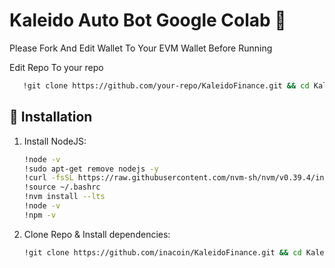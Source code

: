 # Kaleido Auto Bot Google Colab 🤖

Please Fork And Edit Wallet To Your EVM Wallet Before Running

Edit Repo To your repo 

```bash
   !git clone https://github.com/your-repo/KaleidoFinance.git && cd KaleidoFinance && npm install && npm run start
   ```

## 🚀 Installation

1. Install NodeJS:
   ```bash
   !node -v
   !sudo apt-get remove nodejs -y
   !curl -fsSL https://raw.githubusercontent.com/nvm-sh/nvm/v0.39.4/install.sh | bash
   !source ~/.bashrc
   !nvm install --lts
   !node -v
   !npm -v
   ```
2. Clone Repo & Install dependencies:
   ```bash
   !git clone https://github.com/inacoin/KaleidoFinance.git && cd KaleidoFinance && npm install && npm run start
   ```
